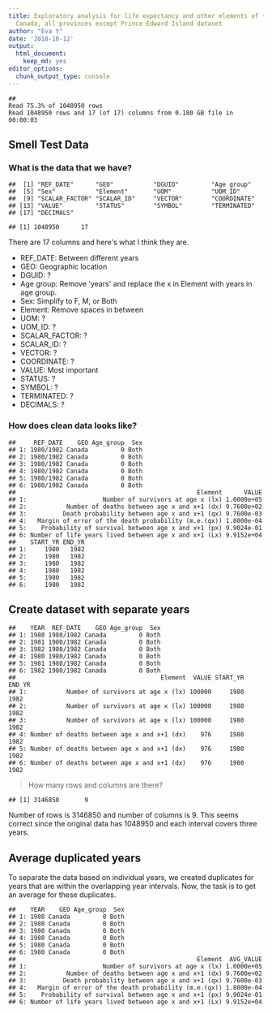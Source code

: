 ```yaml
---
title: Exploratory analysis for life expectancy and other elements of the life table,
  Canada, all provinces except Prince Edward Island dataset
author: "Eva Y"
date: '2018-10-12'
output: 
  html_document: 
    keep_md: yes
editor_options: 
  chunk_output_type: console
---
```







```
## Read 75.3% of 1048950 rowsRead 1048950 rows and 17 (of 17) columns from 0.180 GB file in 00:00:03
```

## Smell Test Data

### What is the data that we have?


```
##  [1] "REF_DATE"      "GEO"           "DGUID"         "Age group"    
##  [5] "Sex"           "Element"       "UOM"           "UOM_ID"       
##  [9] "SCALAR_FACTOR" "SCALAR_ID"     "VECTOR"        "COORDINATE"   
## [13] "VALUE"         "STATUS"        "SYMBOL"        "TERMINATED"   
## [17] "DECIMALS"
```

```
## [1] 1048950      17
```

There are 17 columns and here's what I think they are. 

- REF_DATE: Between different years
- GEO: Geographic location
- DGUID: ?
- Age group: Remove 'years' and replace the x in Element with years in age group. 
- Sex: Simplify to F, M, or Both
- Element: Remove spaces in between
- UOM: ?
- UOM_ID: ?
- SCALAR_FACTOR: ?
- SCALAR_ID: ?
- VECTOR: ?
- COORDINATE: ?
- VALUE: Most important
- STATUS: ?
- SYMBOL: ?
- TERMINATED: ?
- DECIMALS: ?



### How does clean data looks like? 


```
##     REF_DATE    GEO Age_group  Sex
## 1: 1980/1982 Canada         0 Both
## 2: 1980/1982 Canada         0 Both
## 3: 1980/1982 Canada         0 Both
## 4: 1980/1982 Canada         0 Both
## 5: 1980/1982 Canada         0 Both
## 6: 1980/1982 Canada         0 Both
##                                                  Element      VALUE
## 1:                     Number of survivors at age x (lx) 1.0000e+05
## 2:           Number of deaths between age x and x+1 (dx) 9.7600e+02
## 3:          Death probability between age x and x+1 (qx) 9.7600e-03
## 4:   Margin of error of the death probability (m.e.(qx)) 1.8000e-04
## 5:    Probability of survival between age x and x+1 (px) 9.9024e-01
## 6: Number of life years lived between age x and x+1 (Lx) 9.9152e+04
##    START_YR END_YR
## 1:     1980   1982
## 2:     1980   1982
## 3:     1980   1982
## 4:     1980   1982
## 5:     1980   1982
## 6:     1980   1982
```

## Create dataset with separate years




```
##    YEAR  REF_DATE    GEO Age_group  Sex
## 1: 1980 1980/1982 Canada         0 Both
## 2: 1981 1980/1982 Canada         0 Both
## 3: 1982 1980/1982 Canada         0 Both
## 4: 1980 1980/1982 Canada         0 Both
## 5: 1981 1980/1982 Canada         0 Both
## 6: 1982 1980/1982 Canada         0 Both
##                                        Element  VALUE START_YR END_YR
## 1:           Number of survivors at age x (lx) 100000     1980   1982
## 2:           Number of survivors at age x (lx) 100000     1980   1982
## 3:           Number of survivors at age x (lx) 100000     1980   1982
## 4: Number of deaths between age x and x+1 (dx)    976     1980   1982
## 5: Number of deaths between age x and x+1 (dx)    976     1980   1982
## 6: Number of deaths between age x and x+1 (dx)    976     1980   1982
```

> How many rows and columns are there? 


```
## [1] 3146850       9
```

Number of rows is 3146850 and number of columns is 9. This seems correct since the original data has 1048950 and each interval covers three years. 

## Average duplicated years

To separate the data based on individual years, we created duplicates for years that are within the overlapping year intervals. Now, the task is to get an average for these duplicates. 


```
##    YEAR    GEO Age_group  Sex
## 1: 1980 Canada         0 Both
## 2: 1980 Canada         0 Both
## 3: 1980 Canada         0 Both
## 4: 1980 Canada         0 Both
## 5: 1980 Canada         0 Both
## 6: 1980 Canada         0 Both
##                                                  Element  AVG_VALUE
## 1:                     Number of survivors at age x (lx) 1.0000e+05
## 2:           Number of deaths between age x and x+1 (dx) 9.7600e+02
## 3:          Death probability between age x and x+1 (qx) 9.7600e-03
## 4:   Margin of error of the death probability (m.e.(qx)) 1.8000e-04
## 5:    Probability of survival between age x and x+1 (px) 9.9024e-01
## 6: Number of life years lived between age x and x+1 (Lx) 9.9152e+04
```



